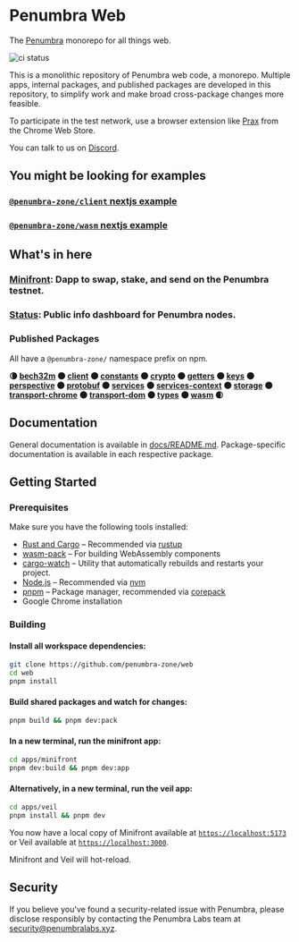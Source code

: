 # Penumbra Web

The [Penumbra](https://penumbra.zone/) monorepo for all things web.

![ci status](https://github.com/penumbra-zone/web/actions/workflows/turbo-ci.yml/badge.svg?branch=main)

This is a monolithic repository of Penumbra web code, a monorepo. Multiple apps,
internal packages, and published packages are developed in this repository, to
simplify work and make broad cross-package changes more feasible.

To participate in the test network, use a browser extension like
[Prax](https://chrome.google.com/webstore/detail/penumbra-wallet/lkpmkhpnhknhmibgnmmhdhgdilepfghe)
from the Chrome Web Store.

You can talk to us on [Discord](https://discord.gg/hKvkrqa3zC).

## You might be looking for examples

### [`@penumbra-zone/client` nextjs example](https://github.com/penumbra-zone/nextjs-penumbra-client-example)

### [`@penumbra-zone/wasm` nextjs example](https://github.com/penumbra-zone/nextjs-penumbra-wasm-example)

## What's in here

### [Minifront](./apps/minifront): Dapp to swap, stake, and send on the Penumbra testnet.

### [Status](./apps/node-status): Public info dashboard for Penumbra nodes.

### Published Packages

All have a `@penumbra-zone/` namespace prefix on npm.

**🌘
[bech32m](https://www.npmjs.com/package/@penumbra-zone/bech32m) 🌑
[client](https://www.npmjs.com/package/@penumbra-zone/client) 🌑
[constants](https://www.npmjs.com/package/@penumbra-zone/constants) 🌑
[crypto](https://www.npmjs.com/package/@penumbra-zone/crypto) 🌑
[getters](https://www.npmjs.com/package/@penumbra-zone/getters) 🌑
[keys](https://www.npmjs.com/package/@penumbra-zone/keys) 🌑
[perspective](https://www.npmjs.com/package/@penumbra-zone/perspective) 🌑
[protobuf](https://www.npmjs.com/package/@penumbra-zone/protobuf) 🌑
[services](https://www.npmjs.com/package/@penumbra-zone/services) 🌑
[services-context](https://www.npmjs.com/package/@penumbra-zone/services-context) 🌑
[storage](https://www.npmjs.com/package/@penumbra-zone/storage) 🌑
[transport-chrome](https://www.npmjs.com/package/@penumbra-zone/transport-chrome) 🌑
[transport-dom](https://www.npmjs.com/package/@penumbra-zone/transport-dom) 🌑
[types](https://www.npmjs.com/package/@penumbra-zone/types) 🌑
[wasm](https://www.npmjs.com/package/@penumbra-zone/wasm)
🌒**

## Documentation

General documentation is available in [docs/README.md](docs/README.md). Package-specific documentation is available in each respective package.

## Getting Started

### Prerequisites

Make sure you have the following tools installed:

- [Rust and Cargo](https://doc.rust-lang.org/cargo/getting-started/installation.html) – Recommended via [rustup](https://rustup.rs/)
- [wasm-pack](https://rustwasm.github.io/wasm-pack/installer/) – For building WebAssembly components
- [cargo-watch](https://crates.io/crates/cargo-watch) – Utility that automatically rebuilds and restarts your project.
- [Node.js](https://nodejs.org/en/download/package-manager) – Recommended via [nvm](https://github.com/nvm-sh/nvm)
- [pnpm](https://pnpm.io/installation) – Package manager, recommended via [corepack](https://pnpm.io/installation#using-corepack)
- Google Chrome installation

### Building

#### Install all workspace dependencies:

```sh
git clone https://github.com/penumbra-zone/web
cd web
pnpm install
```

#### Build shared packages and watch for changes:

```sh
pnpm build && pnpm dev:pack
```

#### In a new terminal, run the minifront app:

```sh
cd apps/minifront
pnpm dev:build && pnpm dev:app
```

#### Alternatively, in a new terminal, run the veil app:

```sh
cd apps/veil
pnpm install && pnpm dev
```

You now have a local copy of Minifront available at
[`https://localhost:5173`](https://localhost:5173) or Veil available at [`https://localhost:3000`](https://localhost:3000).

Minifront and Veil will hot-reload.

## Security

If you believe you've found a security-related issue with Penumbra,
please disclose responsibly by contacting the Penumbra Labs team at
security@penumbralabs.xyz.
